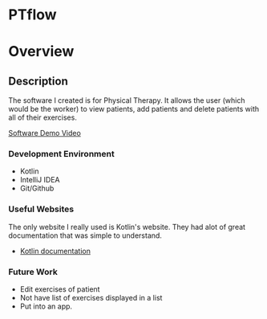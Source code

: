 # PTflow
# Overview

## Description

The software I created is for Physical Therapy. It allows the user (which would be the worker) to view patients, add patients and delete patients with all of their exercises. 



[Software Demo Video](https://www.youtube.com/watch?v=WP7hpMMIuns)

### Development Environment

* Kotlin
* IntelliJ IDEA
* Git/Github



### Useful Websites

The only website I really used is Kotlin's website. They had alot of great documentation that was simple to understand. 
* [Kotlin documentation](https://kotlinlang.org/docs/home.html)

### Future Work

* Edit exercises of patient
* Not have list of exercises displayed in a list
* Put into an app.